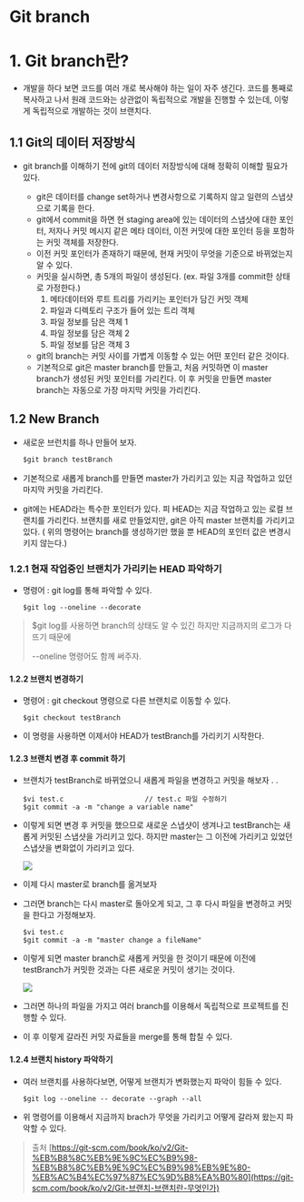 # Git branch



# 1. Git branch란? 

* 개발을 하다 보면 코드를 여러 개로 복사해야 하는 일이 자주 생긴다. 코드를 통째로 복사하고 나서 원래 코드와는 상관없이 독립적으로 개발을 진행할 수 있는데, 이렇게 독립적으로 개발하는 것이 브랜치다.

## 1.1 Git의 데이터 저장방식 

* git branch를 이해하기 전에 git의 데이터 저장방식에 대해 정확히 이해할 필요가 있다. 

  * git은 데이터를 change set하거나 변경사항으로 기록하지 않고 일련의 스냅샷으로 기록을 한다. 
  * git에서 commit을 하면 현 staging area에 있는 데이터의 스냅샷에 대한 포인터, 저자나 커밋 메시지 같은 메타 데이터, 이전 커밋에 대한 포인터 등을 포함하는 커밋 객체를 저장한다. 
  * 이전 커밋 포인터가 존재하기 때문에, 현재 커밋이 무엇을 기준으로 바뀌었는지 알 수 있다. 
  * 커밋을 실시하면, 총 5개의 파일이 생성된다.  (ex. 파일 3개를 commit한 상태로 가정한다.)
    1. 메타데이터와 루트 트리를 가리키는 포인터가 담긴 커밋 객체
    2. 파일과 디렉토리 구조가 들어 있는 트리 객체
    3. 파일 정보를 담은 객체 1
    4. 파일 정보를 담은 객체 2
    5. 파일 정보를 담은 객체 3
  * git의 branch는 커밋 사이를 가볍게 이동할 수 있는 어떤 포인터 같은 것이다. 
  * 기본적으로 git은 master branch를 만들고, 처음 커밋하면 이 master branch가 생성된 커밋 포인터를 가리킨다. 이 후 커밋을 만들면 master branch는 자동으로 가장 마지막 커밋을 가리킨다. 

  

## 1.2 New Branch

* 새로운 브런치를 하나 만들어 보자. 

  ```c
  $git branch testBranch
  ```

* 기본적으로 새롭게 branch를 만들면 master가 가리키고 있는 지금 작업하고 있던 마지막 커밋을 가리킨다. 

* git에는 HEAD라는 특수한 포인터가 있다. 피 HEAD는 지금 작업하고 있는 로컬 브랜치를 가리킨다. 브랜치를 새로 만들었지만, git은 아직 master 브랜치를 가리키고 있다. ( 위의 명령어는 branch를 생성하기만 했을 뿐 HEAD의 포인터 값은 변경시키지 않는다.)

### 1.2.1 현재 작업중인 브랜치가 가리키는 HEAD 파악하기

* 명령어 : git log를 통해 파악할 수 있다.

  ```
  $git log --oneline --decorate
  ```

> $git log를 사용하면 branch의 상태도 알 수 있긴 하지만 지금까지의 로그가 다 뜨기 때문에 
>
> --oneline 명령어도 함께 써주자. 

#### 1.2.2 브랜치 변경하기 

* 명령어 : git checkout 명령으로 다른 브랜치로 이동할 수 있다. 

  ```
  $git checkout testBranch
  ```

* 이 명령을 사용하면 이제서야 HEAD가 testBranch를 가리키기 시작한다.

#### 1.2.3 브랜치 변경 후  commit 하기 

* 브랜치가 testBranch로 바뀌었으니 새롭게 파일을 변경하고 커밋을 해보자 . .

  ```
  $vi test.c					// test.c 파일 수정하기 
  $git commit -a -m "change a variable name"
  ```

* 이렇게 되면 변경 후 커밋을 했으므로 새로운 스냅샷이 생겨나고 testBranch는 새롭게 커밋된 스냅샷을 가리키고 있다. 하지만 master는 그 이전에 가리키고 있었던 스냅샷을 변화없이 가리키고 있다. 

  ![](C:\Users\hoho\Desktop\캡처1.PNG)

* 이제 다시 master로 branch를 옮겨보자 

* 그러면 branch는 다시 master로 돌아오게 되고, 그 후 다시 파일을 변경하고 커밋을 한다고 가정해보자. 

  ```
  $vi test.c
  $git commit -a -m "master change a fileName"
  ```

* 이렇게 되면 master branch로 새롭게 커밋을 한 것이기 때문에 이전에 testBranch가 커밋한 것과는 다른 새로운 커밋이 생기는 것이다. 

  ![](C:\Users\hoho\Desktop\캡처.PNG)

* 그러면 하나의 파일을 가지고 여러 branch를 이용해서 독립적으로 프로젝트를 진행할 수 있다. 
* 이 후 이렇게 갈라진 커밋 자료들을 merge를 통해 합칠 수 있다. 

#### 1.2.4 브랜치 history 파악하기 

* 여러 브랜치를 사용하다보면, 어떻게 브랜치가 변화했는지 파악이 힘들 수 있다. 

  ```
  $git log --oneline -- decorate --graph --all
  ```

* 위 명령어를 이용해서 지금까지 brach가 무엇을 가리키고 어떻게 갈라져 왔는지 파악할 수 있다. 



> 출처 [https://git-scm.com/book/ko/v2/Git-%EB%B8%8C%EB%9E%9C%EC%B9%98-%EB%B8%8C%EB%9E%9C%EC%B9%98%EB%9E%80-%EB%AC%B4%EC%97%87%EC%9D%B8%EA%B0%80](https://git-scm.com/book/ko/v2/Git-브랜치-브랜치란-무엇인가)

